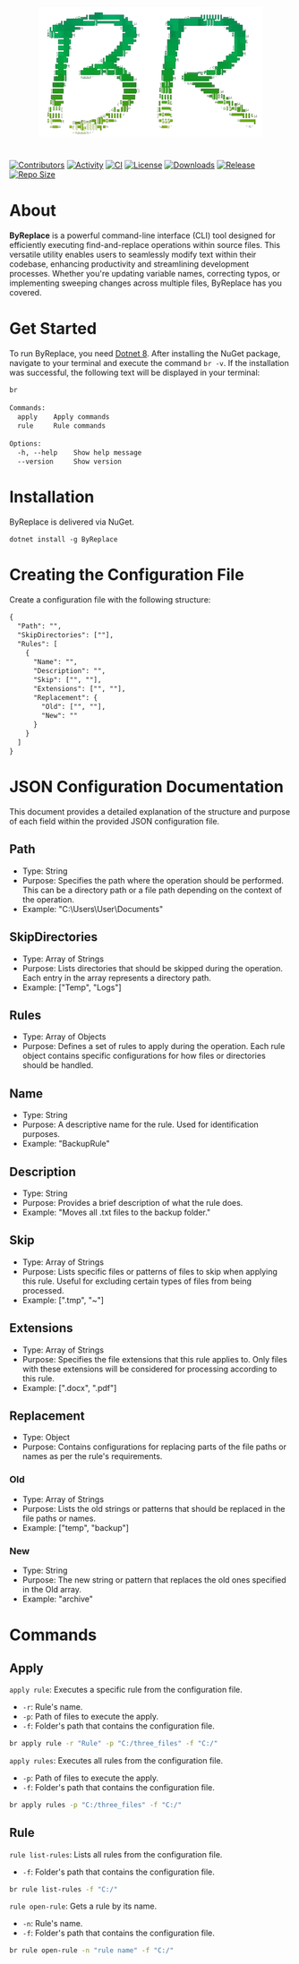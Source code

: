 <div align="center">
  <img src="./assets/br-logo-ascii.png?raw=true" alt="ByReplace Logo">
</div>

#

[![Contributors](https://img.shields.io/github/contributors/Daniel-iel/ByReplace)](https://www.nuget.org/packages/ByReplace/)
[![Activity](https://img.shields.io/github/commit-activity/m/Daniel-iel/ByReplace)](https://www.nuget.org/packages/ByReplace/)
[![CI](https://github.com/Daniel-iel/ByReplace/actions/workflows/ci.yml/badge.svg)](https://github.com/Daniel-iel/ByReplace/actions/workflows/ci.yml/badge.svg/)
[![License](https://img.shields.io/badge/license-MIT-blue.svg)](LICENSE.md)
[![Downloads](https://img.shields.io/nuget/dt/ByReplace)](https://www.nuget.org/packages/ByReplace/)
[![Release](https://img.shields.io/nuget/v/ByReplace)](https://www.nuget.org/packages/ByReplace/)
[![Repo Size](https://img.shields.io/github/repo-size/Daniel-iel/ByReplace)](https://www.nuget.org/packages/ByReplace/)

# About

**ByReplace** is a powerful command-line interface (CLI) tool designed for efficiently executing find-and-replace operations within source files. This versatile utility enables users to seamlessly modify text within their codebase, enhancing productivity and streamlining development processes. Whether you're updating variable names, correcting typos, or implementing sweeping changes across multiple files, ByReplace has you covered.

# Get Started

To run ByReplace, you need [Dotnet 8](https://dotnet.microsoft.com/en-us/download). After installing the NuGet package, navigate to your terminal and execute the command `br -v`. If the installation was successful, the following text will be displayed in your terminal:

```shell
br

Commands:
  apply    Apply commands
  rule     Rule commands

Options:
  -h, --help    Show help message
  --version     Show version
```

# Installation

ByReplace is delivered via NuGet.

```shell
dotnet install -g ByReplace
```

# Creating the Configuration File

Create a configuration file with the following structure:

```shell
{
  "Path": "",
  "SkipDirectories": [""],
  "Rules": [
    {
      "Name": "",
      "Description": "",
      "Skip": ["", ""],
      "Extensions": ["", ""],
      "Replacement": {
        "Old": ["", ""],
        "New": ""
      }
    }
  ]
}
```

# JSON Configuration Documentation

This document provides a detailed explanation of the structure and purpose of each field within the provided JSON configuration file.

## Path
- Type: String
- Purpose: Specifies the path where the operation should be performed. This can be a directory path or a file path depending on the context of the operation.
- Example: "C:\Users\User\Documents"

## SkipDirectories
- Type: Array of Strings
- Purpose: Lists directories that should be skipped during the operation. Each entry in the array represents a directory path.
- Example: ["Temp", "Logs"]

## Rules
- Type: Array of Objects
- Purpose: Defines a set of rules to apply during the operation. Each rule object contains specific configurations for how files or directories should be handled.

## Name
- Type: String
- Purpose: A descriptive name for the rule. Used for identification purposes.
- Example: "BackupRule"

## Description
- Type: String
- Purpose: Provides a brief description of what the rule does.
- Example: "Moves all .txt files to the backup folder."

## Skip
- Type: Array of Strings
- Purpose: Lists specific files or patterns of files to skip when applying this rule. Useful for excluding certain types of files from being processed.
- Example: [".tmp", "~"]

## Extensions
- Type: Array of Strings
- Purpose: Specifies the file extensions that this rule applies to. Only files with these extensions will be considered for processing according to this rule.
- Example: [".docx", ".pdf"]

## Replacement
- Type: Object
- Purpose: Contains configurations for replacing parts of the file paths or names as per the rule's requirements.

### Old
- Type: Array of Strings
- Purpose: Lists the old strings or patterns that should be replaced in the file paths or names.
- Example: ["temp", "backup"]

### New
- Type: String
- Purpose: The new string or pattern that replaces the old ones specified in the Old array.
- Example: "archive"

# Commands

## Apply

`apply rule`: Executes a specific rule from the configuration file.

- `-r`: Rule's name.
- `-p`: Path of files to execute the apply.
- `-f`: Folder's path that contains the configuration file.

```bash
br apply rule -r "Rule" -p "C:/three_files" -f "C:/"
```

`apply rules`: Executes all rules from the configuration file.
- `-p`: Path of files to execute the apply.
- `-f`: Folder's path that contains the configuration file.

```bash
br apply rules -p "C:/three_files" -f "C:/"
```

## Rule

`rule list-rules`: Lists all rules from the configuration file.

- `-f`: Folder's path that contains the configuration file.

```bash
br rule list-rules -f "C:/"
```

`rule open-rule`: Gets a rule by its name.

- `-n`: Rule's name.
- `-f`: Folder's path that contains the configuration file.

```bash
br rule open-rule -n "rule name" -f "C:/"
```